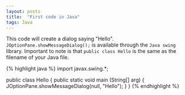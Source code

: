 ```yaml
---
layout: posts
title:  "First code in Java"
tags: Java
---
```

This code will create a dialog saying "Hello". `JOptionPane.showMessageDialog();` is available through the `Java swing` library. Important to note is that `public class Hello` is the same as the filename of your Java file.

{% highlight java %}
import javax.swing.*;

public class Hello {
	public static void main (String[] arg) {
		JOptionPane.showMessageDialog(null, "Hello");
	}
}
{% endhighlight %}

